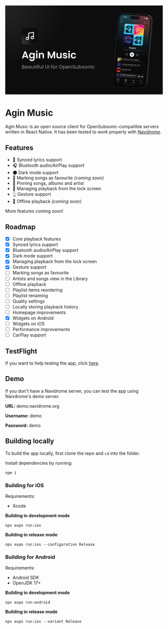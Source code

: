 ![](https://raw.githubusercontent.com/TymekV/AginMusicMobile/refs/heads/main/banner.png)
# Agin Music
Agin Music is an open source client for OpenSubsonic-compatible servers written in React Native. It has been tested to work properly with [Navidrome](https://www.navidrome.org/).

## Features
- :microphone: Synced lyrics support
- :headphones: Bluetooth audio/AirPlay support
- :new_moon: Dark mode support
- :sparkling_heart: Marking songs as favourite *(coming soon)*
- :pushpin: Pinning songs, albums and artist
- :iphone: Managing playback from the lock screen
- :point_up_2: Gesture support
- :floppy_disk: Offline playback *(coming soon)*

More features coming soon!

## Roadmap
- [x] Core playback features
- [x] Synced lyrics support
- [x] Bluetooth audio/AirPlay support
- [x] Dark mode support
- [x] Managing playback from the lock screen
- [x] Gesture support
- [ ] Marking songs as favourite
- [ ] Artists and songs view in the Library
- [ ] Offline playback
- [ ] Playlist items reordering
- [ ] Playlist renaming
- [ ] Quality settings
- [ ] Locally storing playback history
- [ ] Homepage improvements
- [x] Widgets on Android
- [ ] Widgets on iOS
- [ ] Performance improvements
- [ ] CarPlay support

## TestFlight
If you want to help testing the app, click [here](https://testflight.apple.com/join/jH76ZDQs).

## Demo
If you don't have a Navidrome server, you can test the app using Naivdrome's demo server.

**URL:** demo.navidrome.org

**Username:** demo

**Password:** demo

## Building locally

To build the app locally, first clone the repo and `cd` into the folder.

Install dependencies by running:
```
npm i
```

### Building for iOS
Requirements:
- Xcode

**Building in development mode**
```
npx expo run:ios
```
**Building in release mode**
```
npx expo run:ios --configuration Release
```

### Building for Android
Requirements:
- Android SDK
- OpenJDK 17+

**Building in development mode**
```
npx expo run:android
```
**Building in release mode**
```
npx expo run:ios --variant Release
```